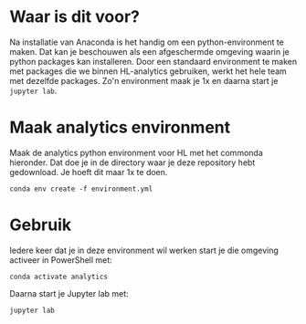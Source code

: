 # Waar is dit voor?
Na installatie van Anaconda is het handig om een python-environment te maken. Dat kan je beschouwen als een afgeschermde omgeving waarin je python packages kan installeren. Door een standaard environment te maken met packages die we binnen HL-analytics gebruiken, werkt het hele team met dezelfde packages. Zo'n environment maak je 1x en daarna start je ```jupyter lab```.


# Maak analytics environment
Maak de analytics python environment voor HL met het commonda hieronder. Dat doe je in de directory waar je deze repository hebt gedownload. Je hoeft dit maar 1x te doen.

    conda env create -f environment.yml
    
# Gebruik
Iedere keer dat je in deze environment wil werken start je die omgeving activeer in PowerShell met:

    conda activate analytics
    
Daarna start je Jupyter lab met:

    jupyter lab
